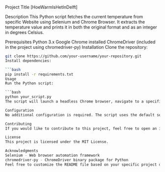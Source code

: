 Project Title
[HoeWarmIsHetInDelft]

Description
This Python script fetches the current temperature from specific Website using Selenium and Chrome Browser. It extracts the temperature value and prints it in both the original format and as an integer in degrees Celsius.

Prerequisites
Python 3.x
Google Chrome installed
ChromeDriver (included in the project using chromedriver-py)
Installation
Clone the repository:

```bash
git clone https://github.com/your-username/your-repository.git
Install dependencies:

```bash
pip install -r requirements.txt
Usage
Run the Python script:

```bash
python your_script.py
The script will launch a headless Chrome browser, navigate to a specific website, and extract the current temperature.

Configuration
No additional configuration is required. The script uses the default settings for ChromeDriver.

Contributing
If you would like to contribute to this project, feel free to open an issue or submit a pull request.

License
This project is licensed under the MIT License.

Acknowledgments
Selenium - Web browser automation framework
chromedriver-py - ChromeDriver binary package for Python
Feel free to customize the README file based on your specific project details and needs. Additionally, you can include information about any known issues, troubleshooting tips, or other relevant details.





